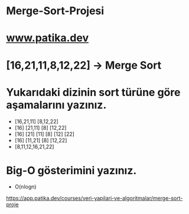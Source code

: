 # Merge-Sort-Projesi
# www.patika.dev

# [16,21,11,8,12,22] -> Merge Sort
# Yukarıdaki dizinin sort türüne göre aşamalarını yazınız.

- [16,21,11]         [8,12,22]
- [16]    [21,11]   [8]   [12,22]
- [16]    [21]  [11]  [8]  [12]  [22]
- [16]    [11,21]     [8]  [12,22]
- [8,11,12,16,21,22]

# Big-O gösterimini yazınız.

- O(nlogn)

https://app.patika.dev/courses/veri-yapilari-ve-algoritmalar/merge-sort-proje
